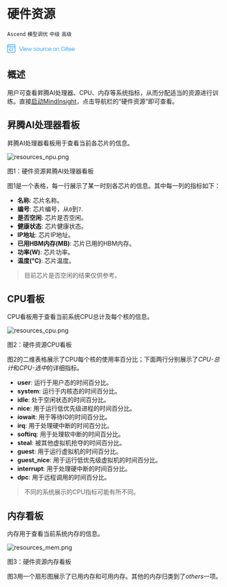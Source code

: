 # 硬件资源

`Ascend` `模型调优` `中级` `高级`

<a href="https://gitee.com/mindspore/docs/blob/r0.7/tutorials/source_zh_cn/advanced_use/hardware_resources.md" target="_blank"><img src="../_static/logo_source.png"></a>&nbsp;&nbsp;

## 概述

用户可查看昇腾AI处理器、CPU、内存等系统指标，从而分配适当的资源进行训练。直接[启动MindInsight](https://www.mindspore.cn/tutorial/zh-CN/r0.7/advanced_use/mindinsight_commands.html#id3)，点击导航栏的“硬件资源”即可查看。

## 昇腾AI处理器看板

昇腾AI处理器看板用于查看当前各芯片的信息。

![resources_npu.png](./images/resources_npu.png)

图1：硬件资源昇腾AI处理器看板

图1是一个表格，每一行展示了某一时刻各芯片的信息。其中每一列的指标如下：

- **名称**: 芯片名称。
- **编号**: 芯片编号，从`0`到`7`.
- **是否空闲**: 芯片是否空闲。
- **健康状态**: 芯片健康状态。
- **IP地址**: 芯片IP地址。
- **已用HBM内存(MB)**: 芯片已用的HBM内存。
- **功率(W)**: 芯片功率。
- **温度(°C)**: 芯片温度。

> 目前芯片是否空闲的结果仅供参考。

## CPU看板

CPU看板用于查看当前系统CPU总计及每个核的信息。

![resources_cpu.png](./images/resources_cpu.png)

图2：硬件资源CPU看板

图2的二维表格展示了CPU每个核的使用率百分比；下面两行分别展示了*CPU-总计*和*CPU-选中*的详细指标。

- **user**: 运行于用户态的时间百分比。
- **system**: 运行于内核态的时间百分比。
- **idle**: 处于空闲状态的时间百分比。
- **nice**: 用于运行低优先级进程的时间百分比。
- **iowait**: 用于等待IO的时间百分比。
- **irq**: 用于处理硬中断的时间百分比。
- **softirq**: 用于处理软中断的时间百分比。
- **steal**: 被其他虚拟机抢夺的时间百分比。
- **guest**: 用于运行虚拟机的时间百分比。
- **guest_nice**: 用于运行低优先级虚拟机的时间百分比。
- **interrupt**: 用于处理硬中断的时间百分比。
- **dpc**: 用于远程调用的时间百分比。

> 不同的系统展示的CPU指标可能有所不同。

## 内存看板

内存用于查看当前系统内存的信息。

![resources_mem.png](./images/resources_mem.png)

图3：硬件资源内存看板

图3用一个扇形图展示了已用内存和可用内存。其他的内存归类到了*others*一项。
